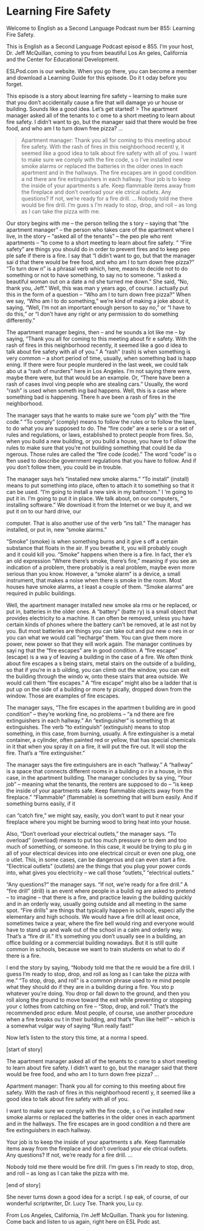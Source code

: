 # Learning Fire Safety

Welcome to English as a Second Language Podcast num ber 855: Learning Fire Safety.

This is English as a Second Language Podcast episod e 855. I’m your host, Dr. Jeff McQuillan, coming to you from beautiful Los An geles, California and the Center for Educational Development.

ESLPod.com is our website. When you go there, you can become a member and download a Learning Guide for this episode. Do it t oday before you forget.

This episode is a story about learning fire safety – learning to make sure that you don’t accidentally cause a fire that will damage yo ur house or building. Sounds like a good idea. Let’s get started! > The apartment manager asked all of the tenants to c ome to a short meeting to learn about fire safety.  I didn’t want to go, but the manager said that there would be free food, and who am I to turn down free pizza? ...
> Apartment manager:  Thank you all for coming to this meeting about fire safety. With the rash of fires in this neighborhood recentl y, it seemed like a good idea to talk about fire safety with all of you.
> I want to make sure we comply with the fire code, s o I’ve installed new smoke alarms or replaced the batteries in the older ones in each apartment and in the hallways.  The fire escapes are in good condition a nd there are fire extinguishers in each hallway.
> Your job is to keep the inside of your apartments s afe.  Keep flammable items away from the fireplace and don’t overload your ele ctrical outlets.  Any questions?  If not, we’re ready for a fire drill. ...
> Nobody told me there would be fire drill.  I’m gues s I’m ready to stop, drop, and roll – as long as I can take the pizza with me.

Our story begins with me – the person telling the s tory – saying that “the apartment manager” – the person who takes care of the apartment where I live, in the story – “asked all of the tenants” – the peo ple who rent apartments – “to come to a short meeting to learn about fire safety. ” “Fire safety” are things you should do in order to prevent fires and to keep peo ple safe if there is a fire. I say that “I didn’t want to go, but that the manager sai d that there would be free food, and who am I to turn down free pizza?” “To turn dow n” is a phrasal verb which, here, means to decide not to do something or not to  have something, to say no to someone. “I asked a beautiful woman out on a date a nd she turned me down.” She said, “No, thank you, Jeff.” Well, this was man y years ago, of course. I actually put this in the form of a question – “Who am I to turn down free pizza?” When we say, “Who am I to do something,” we’re kind  of making a joke about it, saying, “Well, I’m not an important enough person to say no,” or “I have to do this,” or “I don’t have any right or any permission  to do something differently.”

The apartment manager begins, then – and he sounds a lot like me – by saying, “Thank you all for coming to this meeting about fir e safety. With the rash of fires in this neighborhood recently, it seemed like a goo d idea to talk about fire safety with all of you.” A “rash” (rash) is when something  is very common – a short period of time, usually, when something bad is happ ening. If there were four people murdered in the last week, we could talk abo ut a “rash of murders” here in Los Angeles. I’m not saying there were, maybe there  were, but that would be an example. Or, “There have been a rash of cases invol ving people who are stealing cars.” Usually, the word “rash” is used when someth ing bad happens. Well, this is a case where something bad is happening. There h ave been a rash of fires in the neighborhood.

The manager says that he wants to make sure we “com ply” with the “fire code.” “To comply” (comply) means to follow the rules or to follow the laws, to do what you are supposed to do. The “fire code” are a serie s or a set of rules and regulations, or laws, established to protect people  from fires. So, when you build a new building, or you build a house, you have to f ollow the rules to make sure that you’re not building something that could be da ngerous. Those rules are called the “fire code (code).” The word “code” is o ften used to describe government regulations that you have to follow. And  if you don’t follow them, you could be in trouble.

The manager says he’s “installed new smoke alarms.”  “To install” (install) means to put something into place, often to attach it to something so that it can be used. “I’m going to install a new sink in my bathroom.” I ’m going to put it in. I’m going to put it in place. We talk about, on our computers, “ installing software.” We download it from the Internet or we buy it, and we put it on to our hard drive, our

computer. That is also another use of the verb “ins tall.” The manager has installed, or put in, new “smoke alarms.”

“Smoke” (smoke) is when something burns and it give s off a certain substance that floats in the air. If you breathe it, you will  probably cough and it could kill you. “Smoke” happens when there is a fire. In fact, ther e’s an old expression “Where there’s smoke, there’s fire,” meaning if you see an  indication of a problem, there probably is a real problem, maybe even more serious  than you know. However, a “smoke alarm” is a device, a small instrument, that  makes a noise when there is smoke in the room. Most houses have smoke alarms, a t least a couple of them. “Smoke alarms” are required in public buildings.

Well, the apartment manager installed new smoke ala rms or he replaced, or put in, batteries in the older ones. A “battery” (batte ry) is a small object that provides electricity to a machine. It can often be removed, unless you have certain kinds of phones where the battery can’t be removed, at le ast not by you. But most batteries are things you can take out and put new o nes in or you can what we would call “recharge” them. You can give them more power, new power so that they will work again. The manager continues by sayi ng that the “fire escapes” are in good condition. A “fire escape” (escape) is a wa y of leaving a building in the case of a fire. We often think about fire escapes a s being stairs, metal stairs on the outside of a building, so that if you’re in a b uilding, you can climb out the window, you can exit the building through the windo w, onto these stairs that area outside. We would call them “fire escapes.” A “fire  escape” might also be a ladder that is put up on the side of a building or more ty pically, dropped down from the window. Those are examples of fire escapes.

The manager says, “The fire escapes in the apartmen t building are in good condition” – they’re working fine, no problems – “a nd there are fire extinguishers in each hallway.” An “extinguisher” is something th at extinguishes. The verb “to extinguish” (extinguish) means to stop something, in this case, from burning, usually. A fire extinguisher is a metal container, a cylinder, often painted red or yellow, that has special chemicals in it that when you spray it on a fire, it will put the fire out. It will stop the fire. That’s a “fire  extinguisher.”

The manager says the fire extinguishers are in each  “hallway.” A “hallway” is a space that connects different rooms in a building o r in a house, in this case, in the apartment building. The manager concludes by sa ying, “Your job” – meaning what the tenants, the renters are supposed to do – “is keep the inside of your apartments safe. Keep flammable objects away from the fireplace.” “Flammable” (flammable) is something that will burn easily. And  if something burns easily, if it

can “catch fire,” we might say, easily, you don’t want to put it near your fireplace where you might be burning wood to bring heat into your house.

Also, “Don’t overload your electrical outlets,” the  manager says. “To overload” (overload) means to put too much pressure or to dem and too much of something, or someone. In this case, it would be trying to plu g in all of your electrical devices into one electrical circuit or even one plug, one o utlet. This, in some cases, can be dangerous and can even start a fire. “Electrical  outlets” (outlets) are the things that you plug your power cords into, what gives you  electricity – we call those “outlets,” “electrical outlets.”

 “Any questions?”  the manager says. “If not, we’re  ready for a fire drill.” A “fire drill” (drill) is an event where people in a buildi ng are asked to pretend – to imagine – that there is a fire, and practice leavin g the building quickly and in an orderly way, usually going outside and all meeting in the same spot. “Fire drills” are things that typically happen in schools, especi ally the elementary and high schools. We would have a fire drill at least once, sometimes twice a year, where the fire bell would ring and everyone would have to  stand up and walk out of the school in a calm and orderly way. That’s a “fire dr ill.” It’s something you don’t usually see in a building, an office building or a commercial building nowadays. But it is still quite common in schools, because we  want to train students on what to do if there is a fire.

I end the story by saying, “Nobody told me that the re would be a fire drill. I guess I’m ready to stop, drop, and roll as long as I can take the pizza with me.” “To stop, drop, and roll” is a common phrase used to re mind people what they should do if they are in a building during a fire. You sto p whatever you’re doing. You drop or fall down to the ground, and then you roll along the ground to move toward the exit while preventing or stopping your c lothes from catching on fire – “Stop, drop, and roll.” That’s the recommended proc edure. Most people, of course, use another procedure when a fire breaks ou t in their building, and that’s “Run like hell!” – which is a somewhat vulgar way of saying “Run really fast!”

Now let’s listen to the story this time, at a norma l speed.

[start of story]

The apartment manager asked all of the tenants to c ome to a short meeting to learn about fire safety.  I didn’t want to go, but the manager said that there would be free food, and who am I to turn down free pizza? ...

Apartment manager:  Thank you all for coming to this meeting about fire safety. With the rash of fires in this neighborhood recentl y, it seemed like a good idea to talk about fire safety with all of you.

I want to make sure we comply with the fire code, s o I’ve installed new smoke alarms or replaced the batteries in the older ones in each apartment and in the hallways.  The fire escapes are in good condition a nd there are fire extinguishers in each hallway.

Your job is to keep the inside of your apartments s afe.  Keep flammable items away from the fireplace and don’t overload your ele ctrical outlets.  Any questions?  If not, we’re ready for a fire drill. ...

Nobody told me there would be fire drill.  I’m gues s I’m ready to stop, drop, and roll – as long as I can take the pizza with me.

[end of story]

She never turns down a good idea for a script. I sp eak, of course, of our wonderful scriptwriter, Dr. Lucy Tse. Thank you, Lu cy.

From Los Angeles, California, I’m Jeff McQuillan. Thank you for listening. Come back and listen to us again, right here on ESL Podc ast.



